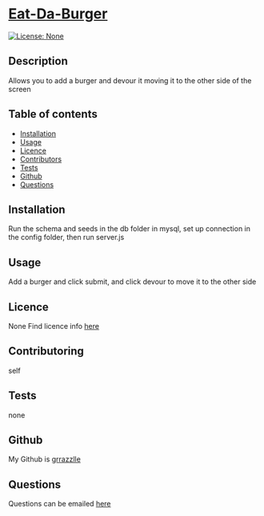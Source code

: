 
  # **[Eat-Da-Burger](http://github.com/grrazzlle/eat-da-burger)**
  
  [![License: None](https://img.shields.io/badge/License-None-blue.svg)](https://choosealicense.com/)

  ## Description

  Allows you to add a burger and devour it moving it to the other side of the screen

  ## Table of contents

  - [Installation](#Installation)
  - [Usage](#Usage)
  - [Licence](#Licence)
  - [Contributors](#Contributors)
  - [Tests](#Tests)
  - [Github](#Github)
  - [Questions](#Questions)

  ## Installation

  Run the schema and seeds in the db folder in mysql, set up connection in the config folder, then run server.js

  ## Usage

  Add a burger and click submit, and click devour to move it to the other side

  ## Licence

  None 
  Find licence info [here](https://choosealicense.com/)

  ## Contributoring

  self

  ## Tests

  none

  ## Github

  My Github is [grrazzlle](https://github.com/grrazzlle)

  ## Questions

  Questions can be emailed [here](mailto:cel47@miami.edu)
